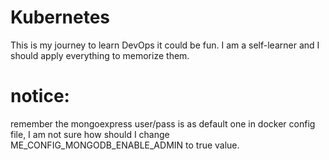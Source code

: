 # Kubernetes
This is my journey to learn DevOps 
it could be fun. I am a self-learner and I should apply everything to memorize them.

  # notice:
  remember the mongoexpress user/pass is as default one in docker config file, I am not sure how should I change ME_CONFIG_MONGODB_ENABLE_ADMIN to true value.